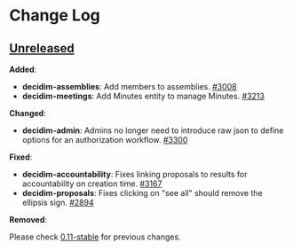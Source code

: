 # Change Log

## [Unreleased](https://github.com/decidim/decidim/tree/HEAD)

**Added**:

- **decidim-assemblies**: Add members to assemblies. [\#3008](https://github.com/decidim/decidim/pull/3008)
- **decidim-meetings**: Add Minutes entity to manage Minutes. [\#3213](https://github.com/decidim/decidim/pull/3213)

**Changed**:

- **decidim-admin**: Admins no longer need to introduce raw json to define options for an authorization workflow. [\#3300](https://github.com/decidim/decidim/pull/3300)

**Fixed**:

- **decidim-accountability**: Fixes linking proposals to results for accountability on creation time. [\#3167](https://github.com/decidim/decidim/pull/3262)
- **decidim-proposals**: Fixes clicking on "see all" should remove the ellipsis sign. [\#2894](https://github.com/decidim/decidim/pull/3238)

**Removed**:

Please check [0.11-stable](https://github.com/decidim/decidim/blob/0.11-stable/CHANGELOG.md) for previous changes.
